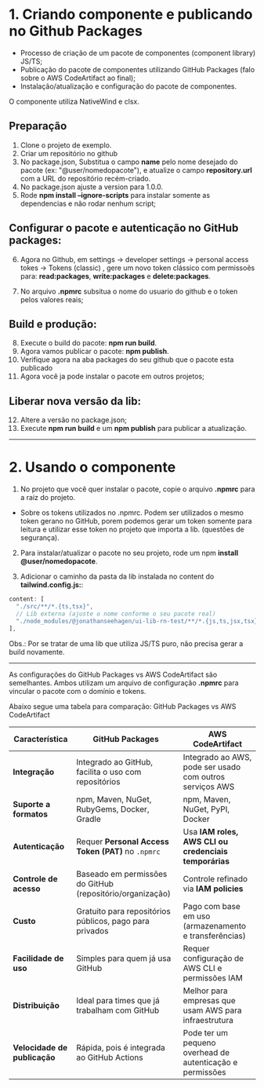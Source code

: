 # 1. Criando componente e publicando no Github Packages

- Processo de criação de um pacote de componentes (component library) JS/TS;
- Publicação do pacote de componentes utilizando GitHub Packages (falo sobre o AWS CodeArtifact ao final);
- Instalação/atualização e configuração do pacote de componentes.

O componente utiliza NativeWind e clsx.

## Preparação

1. Clone o projeto de exemplo.
2. Criar um repositório no github
3. No package.json, Substitua o campo **name** pelo nome desejado do pacote (ex: "@user/nomedopacote"), e atualize o campo **repository.url** com a URL do repositório recém-criado.
4. No package.json ajuste a version para 1.0.0.
5. Rode **npm install –ignore-scripts** para instalar somente as dependencias e não rodar nenhum script;

## Configurar o pacote e autenticação no GitHub packages:

6. Agora no Github, em settings -> developer settings -> personal access tokes -> Tokens (classic) , gere um novo token clássico com permissoẽs para: **read:packages**, **write:packages** e **delete:packages**.

7. No arquivo **.npmrc** subsitua o nome do usuario do github e o token pelos valores reais;

## Build e produção:

8. Execute o build do pacote: **npm run build**.
9. Agora vamos publicar o pacote: **npm publish**.
10. Verifique agora na aba packages do seu github que o pacote esta publicado
11. Agora você ja pode instalar o pacote em outros projetos;

## Liberar nova versão da lib:

12. Altere a versão no package.json;
13. Execute **npm run build** e um **npm publish** para publicar a atualização.

---

# 2. Usando o componente

1. No projeto que você quer instalar o pacote, copie o arquivo **.npmrc** para a raiz do projeto.

- Sobre os tokens utilizados no .npmrc. Podem ser utilizados o mesmo token gerano no GitHub, porem podemos gerar um token somente para leitura e utilizar esse token no projeto que importa a lib. (questões de segurança).

2. Para instalar/atualizar o pacote no seu projeto, rode um npm **install @user/nomedopacote**.

3. Adicionar o caminho da pasta da lib instalada no content do **tailwind.config.js:**:

```js
content: [
  "./src/**/*.{ts,tsx}",
  // Lib externa (ajuste o nome conforme o seu pacote real)
  "./node_modules/@jonathanseehagen/ui-lib-rn-test/**/*.{js,ts,jsx,tsx}",
],
```

Obs.: Por se tratar de uma lib que utiliza JS/TS puro, não precisa gerar a build novamente.

---

As configurações do GitHub Packages vs AWS CodeArtifact são semelhantes. Ambos utilizam um arquivo de configuração **.npmrc** para vincular o pacote com o domínio e tokens.

Abaixo segue uma tabela para comparação: GitHub Packages vs AWS CodeArtifact

| **Característica**           | **GitHub Packages**                                       | **AWS CodeArtifact**                                      |
| ---------------------------- | --------------------------------------------------------- | --------------------------------------------------------- |
| **Integração**               | Integrado ao GitHub, facilita o uso com repositórios      | Integrado ao AWS, pode ser usado com outros serviços AWS  |
| **Suporte a formatos**       | npm, Maven, NuGet, RubyGems, Docker, Gradle               | npm, Maven, NuGet, PyPI, Docker                           |
| **Autenticação**             | Requer **Personal Access Token (PAT)** no `.npmrc`        | Usa **IAM roles, AWS CLI ou credenciais temporárias**     |
| **Controle de acesso**       | Baseado em permissões do GitHub (repositório/organização) | Controle refinado via **IAM policies**                    |
| **Custo**                    | Gratuito para repositórios públicos, pago para privados   | Pago com base em uso (armazenamento e transferências)     |
| **Facilidade de uso**        | Simples para quem já usa GitHub                           | Requer configuração de AWS CLI e permissões IAM           |
| **Distribuição**             | Ideal para times que já trabalham com GitHub              | Melhor para empresas que usam AWS para infraestrutura     |
| **Velocidade de publicação** | Rápida, pois é integrada ao GitHub Actions                | Pode ter um pequeno overhead de autenticação e permissões |
